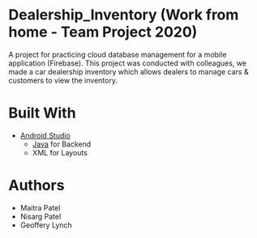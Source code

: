 # Dealership_Inventory (Work from home - Team Project 2020)
A project for practicing cloud database management for a mobile application (Firebase). This project was conducted with colleagues, we made a car dealership inventory which allows dealers to manage cars &amp; customers to view the inventory. 
# Built With
* [Android Studio] 
  * [Java] for Backend 
  * XML for Layouts

[Android Studio]: https://developer.android.com/studio
[Java]: https://www.oracle.com/java/technologies/javase-downloads.html

# Authors
* Maitra Patel
* Nisarg Patel
* Geoffery Lynch
